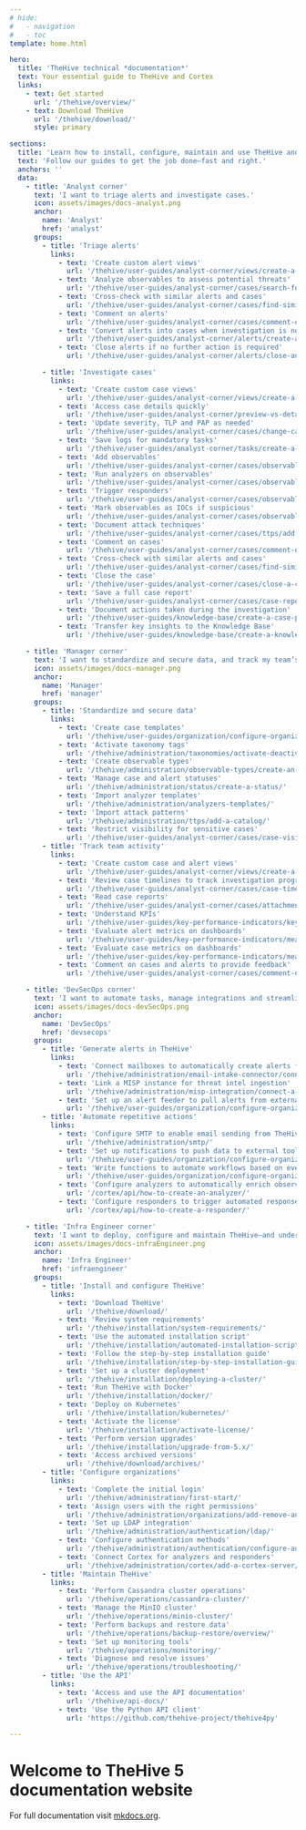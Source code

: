 ```yaml
---
# hide:
#   - navigation
#   - toc
template: home.html

hero:
  title: 'TheHive technical *documentation*'
  text: Your essential guide to TheHive and Cortex
  links:
    - text: Get started
      url: '/thehive/overview/'
    - text: Download TheHive
      url: '/thehive/download/'
      style: primary

sections:
  title: 'Learn how to install, configure, maintain and use TheHive and Cortex'
  text: 'Follow our guides to get the job done—fast and right.'
  anchors: ''
  data:
    - title: 'Analyst corner'
      text: 'I want to triage alerts and investigate cases.'
      icon: assets/images/docs-analyst.png
      anchor:
        name: 'Analyst'
        href: 'analyst'
      groups:
        - title: 'Triage alerts'
          links: 
            - text: 'Create custom alert views'
              url: '/thehive/user-guides/analyst-corner/views/create-a-custom-view/'
            - text: 'Analyze observables to assess potential threats'
              url: '/thehive/user-guides/analyst-corner/cases/search-for-cases/find-an-observable/'
            - text: 'Cross-check with similar alerts and cases'
              url: '/thehive/user-guides/analyst-corner/cases/find-similar-alerts-cases/'
            - text: 'Comment on alerts'
              url: '/thehive/user-guides/analyst-corner/cases/comment-on-case-alert/'
            - text: 'Convert alerts into cases when investigation is needed'
              url: '/thehive/user-guides/analyst-corner/alerts/create-a-case-from-an-alert/'
            - text: 'Close alerts if no further action is required'
              url: '/thehive/user-guides/analyst-corner/alerts/close-an-alert/'

        - title: 'Investigate cases'
          links: 
            - text: 'Create custom case views'
              url: '/thehive/user-guides/analyst-corner/views/create-a-custom-view/'
            - text: 'Access case details quickly'
              url: '/thehive/user-guides/analyst-corner/preview-vs-detail-view/'
            - text: 'Update severity, TLP and PAP as needed'
              url: '/thehive/user-guides/analyst-corner/cases/change-case-classification-settings/'
            - text: 'Save logs for mandatory tasks'
              url: '/thehive/user-guides/analyst-corner/tasks/create-a-task-log/'
            - text: 'Add observables'
              url: '/thehive/user-guides/analyst-corner/cases/observables/add-an-observable/'
            - text: 'Run analyzers on observables'
              url: '/thehive/user-guides/analyst-corner/cases/observables/run-analyzers-on-an-observable/'
            - text: 'Trigger responders'
              url: '/thehive/user-guides/analyst-corner/cases/observables/run-responders-on-an-observable/'
            - text: 'Mark observables as IOCs if suspicious'
              url: '/thehive/user-guides/analyst-corner/cases/observables/update-an-observable-status/'
            - text: 'Document attack techniques'
              url: '/thehive/user-guides/analyst-corner/cases/ttps/add-ttps/'
            - text: 'Comment on cases'
              url: '/thehive/user-guides/analyst-corner/cases/comment-on-case-alert/'
            - text: 'Cross-check with similar alerts and cases'
              url: '/thehive/user-guides/analyst-corner/cases/find-similar-alerts-cases/'
            - text: 'Close the case'
              url: '/thehive/user-guides/analyst-corner/cases/close-a-case/'
            - text: 'Save a full case report'
              url: '/thehive/user-guides/analyst-corner/cases/case-reports/save-download-a-case-report/'
            - text: 'Document actions taken during the investigation'
              url: '/thehive/user-guides/knowledge-base/create-a-case-page/'
            - text: 'Transfer key insights to the Knowledge Base'
              url: '/thehive/user-guides/knowledge-base/create-a-knowledge-base-page/'

    - title: 'Manager corner'
      text: 'I want to standardize and secure data, and track my team’s activity.'
      icon: assets/images/docs-manager.png
      anchor:
        name: 'Manager'
        href: 'manager'   
      groups:
        - title: 'Standardize and secure data'
          links: 
            - text: 'Create case templates'
              url: '/thehive/user-guides/organization/configure-organization/manage-templates/case-templates/create-a-case-template/'
            - text: 'Activate taxonomy tags'
              url: '/thehive/administration/taxonomies/activate-deactivate-a-taxonomy/'
            - text: 'Create observable types'
              url: '/thehive/administration/observable-types/create-an-observable-type/'
            - text: 'Manage case and alert statuses'
              url: '/thehive/administration/status/create-a-status/'
            - text: 'Import analyzer templates'
              url: '/thehive/administration/analyzers-templates/'
            - text: 'Import attack patterns'
              url: '/thehive/administration/ttps/add-a-catalog/'
            - text: 'Restrict visibility for sensitive cases'
              url: '/thehive/user-guides/analyst-corner/cases/case-visibility/restrict-visibility-case/'
        - title: 'Track team activity'
          links: 
            - text: 'Create custom case and alert views'
              url: '/thehive/user-guides/analyst-corner/views/create-a-custom-view/'
            - text: 'Review case timelines to track investigation progress'
              url: '/thehive/user-guides/analyst-corner/cases/case-timelines/view-case-timeline/'
            - text: 'Read case reports'
              url: '/thehive/user-guides/analyst-corner/cases/attachments/download-an-attachment-case-alert/'
            - text: 'Understand KPIs'
              url: '/thehive/user-guides/key-performance-indicators/key-performance-indicators/'
            - text: 'Evaluate alert metrics on dashboards'
              url: '/thehive/user-guides/key-performance-indicators/measure-alert-management-performance/'
            - text: 'Evaluate case metrics on dashboards'
              url: '/thehive/user-guides/key-performance-indicators/measure-case-management-performance/'
            - text: 'Comment on cases and alerts to provide feedback'
              url: '/thehive/user-guides/analyst-corner/cases/comment-on-case-alert/'

    - title: 'DevSecOps corner'
      text: 'I want to automate tasks, manage integrations and streamline data enrichment.'
      icon: assets/images/docs-devSecOps.png
      anchor:
        name: 'DevSecOps'
        href: 'devsecops'
      groups:
        - title: 'Generate alerts in TheHive'
          links: 
            - text: 'Connect mailboxes to automatically create alerts from emails'
              url: '/thehive/administration/email-intake-connector/connect-a-mailbox/'
            - text: 'Link a MISP instance for threat intel ingestion'
              url: '/thehive/administration/misp-integration/connect-a-misp-server/'
            - text: 'Set up an alert feeder to pull alerts from external systems'
              url: '/thehive/user-guides/organization/configure-organization/manage-feeders/create-a-feeder/'
        - title: 'Automate repetitive actions'
          links: 
            - text: 'Configure SMTP to enable email sending from TheHive'
              url: '/thehive/administration/smtp/'
            - text: 'Set up notifications to push data to external tools'
              url: '/thehive/user-guides/organization/configure-organization/manage-notifications/create-a-notification/'
            - text: 'Write functions to automate workflows based on events'
              url: '/thehive/user-guides/organization/configure-organization/manage-functions/create-a-function/'
            - text: 'Configure analyzers to automatically enrich observables'
              url: '/cortex/api/how-to-create-an-analyzer/'
            - text: 'Configure responders to trigger automated response actions'
              url: '/cortex/api/how-to-create-a-responder/'

    - title: 'Infra Engineer corner'
      text: 'I want to deploy, configure and maintain TheHive—and understand its API.'
      icon: assets/images/docs-infraEngineer.png
      anchor:
        name: 'Infra Engineer'
        href: 'infraengineer'
      groups:
        - title: 'Install and configure TheHive'
          links: 
            - text: 'Download TheHive'
              url: '/thehive/download/'
            - text: 'Review system requirements'
              url: '/thehive/installation/system-requirements/'
            - text: 'Use the automated installation script'
              url: '/thehive/installation/automated-installation-script/'
            - text: 'Follow the step-by-step installation guide'
              url: '/thehive/installation/step-by-step-installation-guide/'
            - text: 'Set up a cluster deployment'
              url: '/thehive/installation/deploying-a-cluster/'
            - text: 'Run TheHive with Docker'
              url: '/thehive/installation/docker/'
            - text: 'Deploy on Kubernetes'
              url: '/thehive/installation/kubernetes/'
            - text: 'Activate the license'
              url: '/thehive/installation/activate-license/'
            - text: 'Perform version upgrades'
              url: '/thehive/installation/upgrade-from-5.x/'
            - text: 'Access archived versions'
              url: '/thehive/download/archives/'
        - title: 'Configure organizations'
          links: 
            - text: 'Complete the initial login'
              url: '/thehive/administration/first-start/'
            - text: 'Assign users with the right permissions'
              url: '/thehive/administration/organizations/add-remove-an-existing-user-account-from-an-organization/'
            - text: 'Set up LDAP integration'
              url: '/thehive/administration/authentication/ldap/'
            - text: 'Configure authentication methods'
              url: '/thehive/administration/authentication/configure-authentication/'
            - text: 'Connect Cortex for analyzers and responders'
              url: '/thehive/administration/cortex/add-a-cortex-server/'
        - title: 'Maintain TheHive'
          links: 
            - text: 'Perform Cassandra cluster operations'
              url: '/thehive/operations/cassandra-cluster/'
            - text: 'Manage the MinIO cluster'
              url: '/thehive/operations/minio-cluster/'
            - text: 'Perform backups and restore data'
              url: '/thehive/operations/backup-restore/overview/'
            - text: 'Set up monitoring tools'
              url: '/thehive/operations/monitoring/'
            - text: 'Diagnose and resolve issues'
              url: '/thehive/operations/troubleshooting/'
        - title: 'Use the API'
          links: 
            - text: 'Access and use the API documentation'
              url: '/thehive/api-docs/'
            - text: 'Use the Python API client'
              url: 'https://github.com/thehive-project/thehive4py'

---
```


# Welcome to TheHive 5 documentation website

For full documentation visit [mkdocs.org](https://www.mkdocs.org).